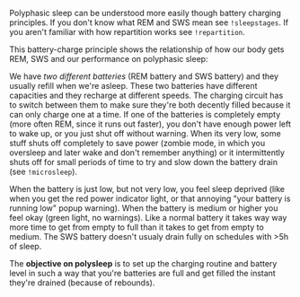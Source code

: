 Polyphasic sleep can be understood more easily though battery charging principles. If you don't know what REM and SWS mean see `!sleepstages`. If you aren't familiar with how repartition works see `!repartition`. 

This battery-charge principle shows the relationship of how our body gets REM, SWS and our performance on polyphasic sleep:

We have *two different batteries* (REM battery and SWS battery) and they usually refill when we're asleep. These two batteries have different capacities and they recharge at different speeds. The charging circuit has to switch between them to make sure they're both decently filled because it can only charge one at a time. 
If one of the batteries is completely empty (more often REM, since it runs out faster), you don't have enough power left to wake up, or you just shut off without warning. When its very low, some stuff shuts off completely to save power (zombie mode, in which you oversleep and later wake and don't remember anything) or it intermittently shuts off for small periods of time to try and slow down the battery drain (see `!microsleep`).

 When the battery is just low, but not very low, you feel sleep deprived (like when you get the red power indicator light, or that annoying "your battery is running low" popup warning). When the battery is medium or higher you feel okay (green light, no warnings). Like a normal battery it takes way way more time to get from empty to full than it takes to get from empty to medium. The SWS battery doesn't usualy drain fully on schedules with >5h of sleep.

The **objective on polysleep** is to set up the charging routine and battery level in such a way that you're batteries are full and get filled the instant they're drained (because of rebounds).
